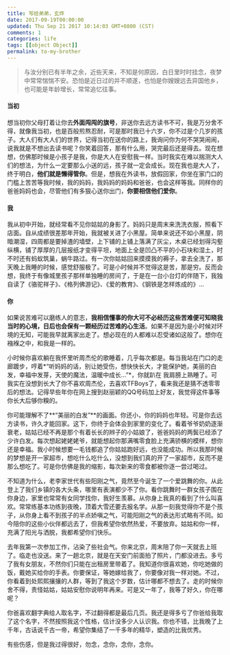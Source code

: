 ```yaml
---
title: 写给弟弟，玄烨
date: 2017-09-19T00:00:00
updated: Thu Sep 21 2017 10:14:03 GMT+0800 (CST)
comments: 1
categories: life
tags: [[object Object]]
permalink: to-my-brother
---
```


> 与汝分别已有半年之余，近些天来，不知是何原因，白日里时时挂念，夜梦中常常惴惴不安。恐怕是近日过的并不顺遂，也怕是你嫂嫂远去异国他乡，也可能是年龄增长，常常追忆往事。


<!--more-->

#### 当初

想当初你父母打着让你去**外面闯闯的旗号**，非送你去远方读书不可，我是万分舍不得，就像我当初，也是百般煎熬忍耐，可是那时我已十六岁，你不过是个几岁的孩子。大人们有大人们的世界，记得当初在送你的路上，我询问你为何不哭哭闹闹，说我就是不想出去读书呢？你笑着回答，那有什么用，哭完最后还是得去。现在想想，仿佛那时候是小孩子是我，你是大人在安慰我一样。当时我实在难以揣测大人们的想法，为什么一定要那么小送的远，孩子就一定会成长。现在我也是大人了，终于明白，**他们就是懒得管你**。但是，想我在外读书，放假回家，你坐在家门口的门槛上苦苦等我时候，我的妈妈，我妈妈的妈妈和爸爸，也会这样等我。同样你的爸爸妈妈也会，尽管他们有多狠心送你出门，**你要相信他们爱你**。

#### 我

我从初中开始，就经常看不见你姑姑的身影了。妈妈只是周末来洗洗衣服，照看下店面。自从成绩很差那年开始，我就被关进了小黑屋。简单来说还不如小黑屋，阴暗潮湿，四周都是要掉渣的墙壁，上下铺的上铺上落满了灰尘，木桌已经划得沟壑纵横，铺了厚厚的几层报纸才变得平坦，地面上全是凹凸不平的小石块和湿土，时不时还有蚂蚁筑巢，蜗牛路过。有一次你姑姑回来摸摸我的褥子，拿去全洗了，那天晚上我睡的时候，感觉舒服极了。可是小时候并不觉得这是苦，那是穷。反而会想，我终于有像城里孩子那样单独睡的房间了，于是在一台小台灯的伴随下，我独自读了《骆驼祥子》、《格列佛游记》、《爱的教育》、《钢铁是怎样炼成的》...

#### 你

如果说苦难可以磨练人的意志，**我相信懂事的你大可不必经历这些苦难便可知晓我当时的心境，日后也会保有一颗经历过苦难的心生活**。如果不是因为是小时候对环境的无知，可能我早就离家出走了。想必现在的人都难以忍受诸如这般了。想你在襁褓之中，和我是一样的。


小时候你喜欢躺在我怀里听周杰伦的歌睡着，几乎每次都是。每当我站在门口的走廊踱步，哼着*“听妈妈的话，别让她受伤，想快快长大，才能保护她，美丽的白发，幸福中发芽，天使的魔法，温暖中成长...”*，你就趴在 我肩膀上熟睡了。可我实在没想到长大了你不喜欢周杰伦，去喜欢TFBoys了，看来我还是猜不透零零后的想法。记得早些年你在网上搜到赵丽颖的QQ号码加上好友，我觉得这件事等你长大后够你糗的。

你可能理解不了**“美丽的白发”**的画面。你还小，你的妈妈也年轻。可是你去远方读书，许久才能回家。这下，你终于会体会到家里的变化了。看着爷爷奶奶逐渐衰老，姑姑已经不再是那个有着长长的辫子的小姑娘了，爸爸妈妈的两鬓已经添了少许白发。每次想起姥姥姥爷，就能想起你那满嘴零食脸上充满骄横的模样，想你还是幸福。我小时候想要一毛钱都追了你姑姑跑好远，也没能成功。所以我那时候的梦想是开一家超市，想吃什么吃什么，没想到我们真的开了一家超市，反而不是那么想吃了。可是你仿佛是我的缩影，每次新来的零食都被你逐一尝过喝过。


不知道为什么，老李家世代有些阳刚之气，竟然至今诞生了一个爱跳舞的你。从此登上了我们乡镇的各大头条，哪里有表演都少不了你。看你跳舞时一群女孩子围在你身边，家里也常常有女同学找你，我好生羡慕。从你身上我真的看到了什么叫喜欢。常常练基本功练到夜晚，顶着大雪还要去报名学。从那一刻我觉得你不是个孩子，从你身上看不到孩子的半点娇嗔之气，可能阳刚之气的表达形式略有不同。如今陪你的这些小伙伴都远去了，但我希望你依然热爱，不要放弃。姑姑和你一样，充满了阳光与洒脱，我都希望你们快乐。


去年我第一次参加工作，沾染了些社会气。你来北京，周末陪了你一天就去上班了。临走也没送。来了一趟北京，就是在天安门前面拍了照片，门都没进去。多亏了我有女朋友，不然你们只能在出租房里带着了。我知道你很喜欢她，你吃她做的饭，戴她买给你的手表。你要保证，等她嫁给我了，你要像对我一样对她。不过，你看着到处熙熙攘攘的人群，等到了我这个岁数，估计哪都不想去了。走的时候你舍不得，责怪姑姑，姑姑安慰你说明年再来。可是又一年了，我等了好久，你在哪呢？

你爸喜欢翻字典给人取名字，不过翻得都是最后几页。我还是得多亏了你爸给我取了这个名字，不然按照我这个性格，估计没多少人认识我。你也不错，比我晚了上千年，古话说千古一帝，希望你集结了一千多年的精华，塑造的比我优秀。

有些伤感，但是我过得很好，勿念，念你，念你，念你。

